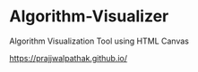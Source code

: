 # Algorithm-Visualizer
Algorithm Visualization Tool using HTML Canvas

https://prajjwalpathak.github.io/

